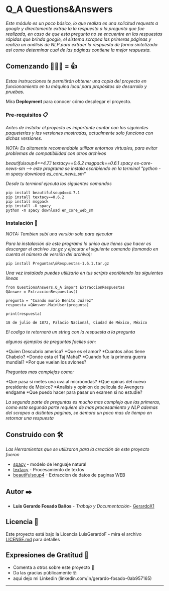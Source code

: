 # Q_A Questions&Answers

_Este módulo es un poco básico, lo que realiza es una solicitud requests a google y directamente extrae la la respuesta a la pregunta que fue realizada, en caso de que esta pregunta no se encuentre en las respuestas rápidas que brinda google, el sistema scrapea las primeras páginas y realiza un análisis de NLP para extraer la respuesta de forma sintetizada así como determinar cual de las páginas contiene la mejor respuesta._

## Comenzando 🧠➕🤖 = 👍

_Estas instrucciones te permitirán obtener una copia del proyecto en funcionamiento en tu máquina local para propósitos de desarrollo y pruebas._

Mira **Deployment** para conocer cómo desplegar el proyecto.


### Pre-requisitos 📋

_Antes de instalar el proyecto es importante contar con las siguientes paqueterias y las versiones mostradas, actualmente solo funciona con dichas versiones._

_NOTA: Es altamente recomendable utilizar entornos virtuales, para evitar problemas de compatibilidad con otros archivos_

_beautifulsoup4==4.7.1
textacy==0.6.2
msgpack==0.6.1
spacy
es-core-news-sm --> este programa se instala escribiendo en la terminal "python -m spacy download es_core_news_sm"_

_Desde tu terminal ejecuta los siguientes comandos_
```
pip install beautifulsoup4==4.7.1
pip install textacy==0.6.2
pip install msgpack
pip install -U spacy
python -m spacy download en_core_web_sm
```

### Instalación 🔧
_NOTA: Tambien subí una versión solo para ejecutar_

_Para la instalación de este programa lo unico que tienes que hacer es descargar el archivo .tar.gz y ejecutar el siguiente comando (tomando en cuenta el número de versión del archivo):_

```
pip install Preguntas\&Respuestas-1.6.1.tar.gz
```

_Una vez instalado puedes utilizarlo en tus scripts escribiendo las siguientes líneas_

```
from QuestionsAnswers.Q_A import ExtraccionRespuestas
QAnswer = ExtraccionRespuestas()

pregunta = "Cuando murió Benito Juárez"
respuesta =QAnswer.MainUser(pregunta)

print(respuesta)

18 de julio de 1872, Palacio Nacional, Ciudad de México, México

```
_El codigo te retornará un string con la respuesta a la pregunta_

_algunos ejemplos de preguntas faciles son:_

*Quien Descubrio america?
*Que es el amor?
*Cuantos años tiene Chabelo?
*Donde esta el Taj Mahal?
*Cuando fue la primera guerra mundial?
*Por que vuelan los aviones?

_Preguntas mas complejas como:_

*Que pasa si metes una uva al microondas?
*Que opinas del nuevo presidente de México?
*Analisis y opinion de pelicula de Avengers endgame
*Que puedo hacer para pasar un examen si no estudie?

_La segunda parte de preguntas es mucho mas complejo que las primeras, como esta segunda parte requiere de mas procesamiento y NLP ademas del scrapeo a distintas paginas, se demora un poco mas de tiempo en retornar una respuesta_

## Construido con 🛠️

_Las Herramientas que se utilizaron para la creación de este proyecto fueron_

* [spacy](https://spacy.io/models) - modelo de lenguaje natural
* [textacy](https://pypi.org/project/textacy/) - Procesamiento de textos
* [beautifulsoup4](https://www.crummy.com/software/BeautifulSoup/bs4/doc/) - Extraccion de datos de paginas WEB

## Autor ✒️

* **Luis Gerardo Fosado Baños** - *Trabajo y Documentación*- [GerardoX1](https://github.com/GerardoX1)


## Licencia 📄

Este proyecto está bajo la Licencia LuisGerardoF - mira el archivo [LICENSE.md](LICENSE.md) para detalles

## Expresiones de Gratitud 🎁

* Comenta a otros sobre este proyecto 📢
* Da las gracias públicamente 🤓.
* aqui dejo mi Linkedin (linkedin.com/in/gerardo-fosado-0ab957165)



---
